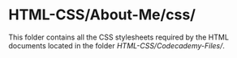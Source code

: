 # HTML-CSS/About-Me/css/
This folder contains all the CSS stylesheets required by the HTML documents located in the folder *HTML-CSS/Codecademy-Files/*.
